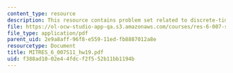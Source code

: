 ```yaml
---
content_type: resource
description: This resource contains problem set related to discrete-time sampling.
file: https://ol-ocw-studio-app-qa.s3.amazonaws.com/courses/res-6-007-signals-and-systems-spring-2011/f388ad1002e44fdcf2f552b11bb1194b_MITRES_6_007S11_hw19.pdf
file_type: application/pdf
parent_uid: 2e9a8aff-96f8-e559-11ed-fb8887012a8e
resourcetype: Document
title: MITRES_6_007S11_hw19.pdf
uid: f388ad10-02e4-4fdc-f2f5-52b11bb1194b
---
```

